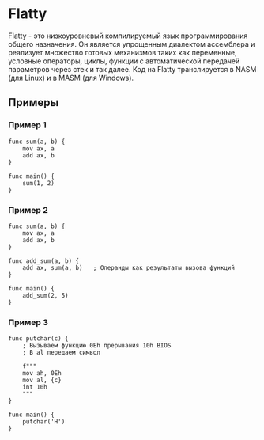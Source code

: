# Flatty
Flatty - это низкоуровневый компилируемый язык программирования общего назначения. Он является упрощенным диалектом ассемблера и реализует множество готовых механизмов таких как переменные, условные операторы, циклы, функции с автоматической передачей параметров через стек и так далее. Код на Flatty транслируется в NASM (для Linux) и в MASM (для Windows).

## Примеры
### Пример 1
```
func sum(a, b) {
	mov ax, a
	add ax, b
}

func main() {
	sum(1, 2)
}
```

### Пример 2
```
func sum(a, b) {
	mov ax, a
	add ax, b
}

func add_sum(a, b) {
	add ax, sum(a, b)	; Операнды как результаты вызова функций
}

func main() {
	add_sum(2, 5)
}
```

### Пример 3
```
func putchar(c) {
	; Вызываем функцию 0Eh прерывания 10h BIOS
	; В al передаем символ

	f"""
	mov ah, 0Eh
	mov al, {c}
	int 10h
	"""
}

func main() {
	putchar('H')
}
```